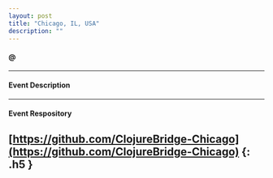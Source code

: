 ```yaml
---
layout: post
title: "Chicago, IL, USA"
description: ""
---
```


#### @

---

#### Event Description

---

#### Event Respository

[https://github.com/ClojureBridge-Chicago](https://github.com/ClojureBridge-Chicago)
{: .h5 }
---
